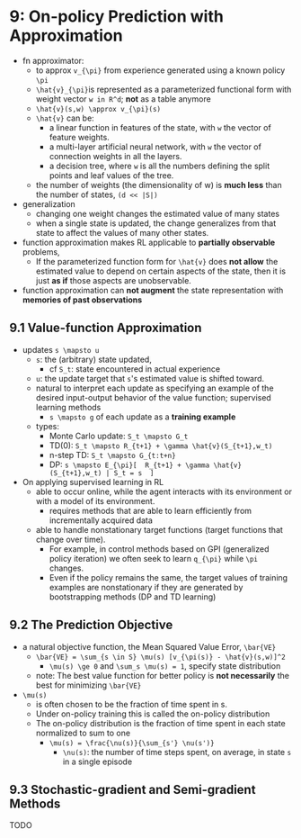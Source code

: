 # 9: On-policy Prediction with Approximation

* fn approximator:
  * to approx `v_{\pi}` from experience generated using a known policy `\pi`
  * `\hat{v}_{\pi}`is represented as a parameterized functional form with weight vector `w in R^d`;
    **not** as a table anymore
  * `\hat{v}(s,w) \approx v_{\pi}(s)`
  * `\hat{v}` can be:
    * a linear function in features of the state,
      with `w` the vector of feature weights.
    * a multi-layer artificial neural network,
      with `w` the vector of connection weights in all the layers.
    * a decision tree,
      where `w` is all the numbers defining the split points and leaf values of the tree.
  * the number of weights (the dimensionality of w) is **much less** than the number of states,
    `(d << |S|)`
* generalization
  * changing one weight changes the estimated value of many states
  * when a single state is updated,
    the change generalizes from that state to affect the values of many other states.
* function approximation makes RL applicable to **partially observable** problems,
  * If the parameterized function form for `\hat{v}` does **not allow**
    the estimated value to depend on certain aspects of the state, then
    it is just **as if** those aspects are unobservable.
* function approximation can **not augment**
  the state representation with **memories of past observations**

## 9.1 Value-function Approximation
* updates `s \mapsto u`
  * `s`: the (arbitrary) state updated,
      * cf `S_t`: state encountered in actual experience
  * `u`: the update target that `s`'s estimated value is shifted toward.
  * natural to interpret each update as
    specifying an example of the desired input-output behavior of the value function;
    supervised learning methods
    * `s \mapsto g` of each update as a **training example**
  * types:
    * Monte Carlo update: `S_t \mapsto G_t`
    * TD(0): `S_t \mapsto R_{t+1} + \gamma \hat{v}(S_{t+1},w_t)`
    * n-step TD: `S_t \mapsto G_{t:t+n}`
    * DP: `s \mapsto E_{\pi}[  R_{t+1} + \gamma \hat{v}(S_{t+1},w_t) | S_t = s  ]`
* On applying supervised learning in RL
  * able to occur online, while the agent interacts with its environment or
    with a model of its environment.
    * requires methods that are able to learn efficiently from incrementally acquired data
  * able to handle nonstationary target functions (target functions that change over time).
    * For example, in control methods based on GPI (generalized policy iteration)
      we often seek to learn `q_{\pi}` while `\pi` changes.
    * Even if the policy remains the same, the target values of training examples are
      nonstationary if they are generated by bootstrapping methods (DP and TD learning)

## 9.2 The Prediction Objective
* a natural objective function, the Mean Squared Value Error, `\bar{VE}`
  * `\bar{VE} = \sum_{s \in S} \mu(s) [v_{\pi(s)} - \hat{v}(s,w)]^2`
    * `\mu(s) \ge 0` and `\sum_s \mu(s) = 1`, specify state distribution
  * note: The best value function for better policy is
    **not necessarily** the best for minimizing `\bar{VE}`
* `\mu(s)`
  * is often chosen to be the fraction of time spent in s.
  * Under on-policy training this is called the on-policy distribution
  * The on-policy distribution is
    the fraction of time spent in each state normalized to sum to one
    * `\mu(s) = \frac{\nu(s)}{\sum_{s'} \nu(s')}`
      * `\nu(s)`: the number of time steps spent, on average, in state `s` in a single episode

## 9.3 Stochastic-gradient and Semi-gradient Methods
TODO
